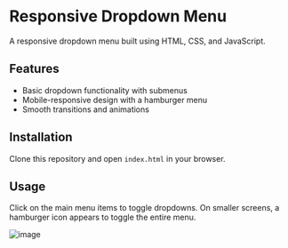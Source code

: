# Responsive Dropdown Menu
A responsive dropdown menu built using HTML, CSS, and JavaScript.

## Features
- Basic dropdown functionality with submenus
- Mobile-responsive design with a hamburger menu
- Smooth transitions and animations

## Installation
Clone this repository and open `index.html` in your browser.

## Usage
Click on the main menu items to toggle dropdowns. On smaller screens, a hamburger icon appears to toggle the entire menu.

![image](https://github.com/user-attachments/assets/bbeb96d9-76aa-4538-b972-e92d1829cb16)

